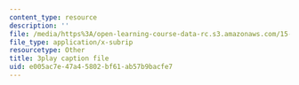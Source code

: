 ```yaml
---
content_type: resource
description: ''
file: /media/https%3A/open-learning-course-data-rc.s3.amazonaws.com/15-s12-blockchain-and-money-fall-2018/e005ac7e47a45802bf61ab57b9bacfe7_7EXcHqLg7BI.vtt
file_type: application/x-subrip
resourcetype: Other
title: 3play caption file
uid: e005ac7e-47a4-5802-bf61-ab57b9bacfe7
---
```

